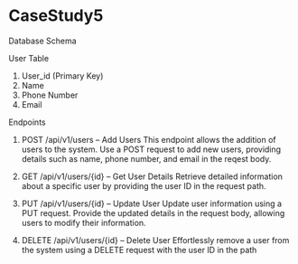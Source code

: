 # CaseStudy5

Database Schema
 
User Table
 
1. User_id (Primary Key)
2. Name
3. Phone Number
4. Email
 
Endpoints
 
1. POST /api/v1/users – Add Users
This endpoint allows the addition of users to the system. Use a POST request to add new users, providing details such as name, phone number, and email in the reqest body.
 
2. GET /api/v1/users/{id} – Get User Details
Retrieve detailed information about a specific user by providing the user ID in the request path.
 
3. PUT /api/v1/users/{id} – Update User
Update user information using a PUT request. Provide the updated details in the request body, allowing users to modify their information.
 
4. DELETE /api/v1/users/{id} – Delete User
Effortlessly remove a user from the system using a DELETE request with the user ID in the path
